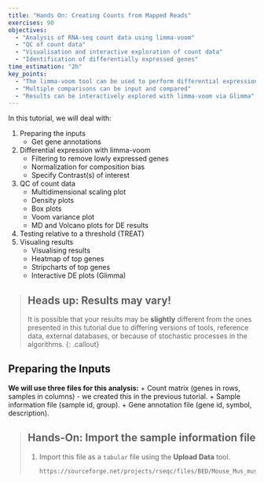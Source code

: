 ```yaml
---
title: "Hands On: Creating Counts from Mapped Reads" 
exercises: 90
objectives:
  - "Analysis of RNA-seq count data using limma-voom"
  - "QC of count data"
  - "Visualisation and interactive exploration of count data"
  - "Identification of differentially expressed genes"
time_estimation: "2h"
key_points:
  - "The limma-voom tool can be used to perform differential expression and output useful plots"
  - "Multiple comparisons can be input and compared"
  - "Results can be interactively explored with limma-voom via Glimma"
---
```


In this tutorial, we will deal with:

1. Preparing the inputs
	+ Get gene annotations
2. Differential expression with limma-voom
	+ Filtering to remove lowly expressed genes
	+ Normalization for composition bias
	+ Specify Contrast(s) of interest
3. QC of count data
	+ Multidimensional scaling plot
	+ Density plots
	+ Box plots
	+ Voom variance plot
	+ MD and Volcano plots for DE results
4. Testing relative to a threshold (TREAT)
5. Visualing results 
	+ Visualising results
	+ Heatmap of top genes
	+ Stripcharts of top genes
	+ Interactive DE plots (Glimma)

> ## Heads up: Results may vary!
> It is possible that your results may be **slightly** different from the ones presented in this tutorial due to differing versions of tools, reference data, external databases, or because of stochastic processes in the algorithms.
{: .callout}

## Preparing the Inputs

**We will use three files for this analysis:**
	+ Count matrix (genes in rows, samples in columns) - we created this in the previous tutorial. 
	+ Sample information file (sample id, group).
	+ Gene annotation file (gene id, symbol, description).

> ## Hands-On: Import the sample information file 
> 1. Import this file as a `tabular` file using the <span class="glyphicon glyphicon-open"></span> **Upload Data** tool. 
>    ```
>    https://sourceforge.net/projects/rseqc/files/BED/Mouse_Mus_musculus/mm10_RefSeq.bed.gz/download
>    ```